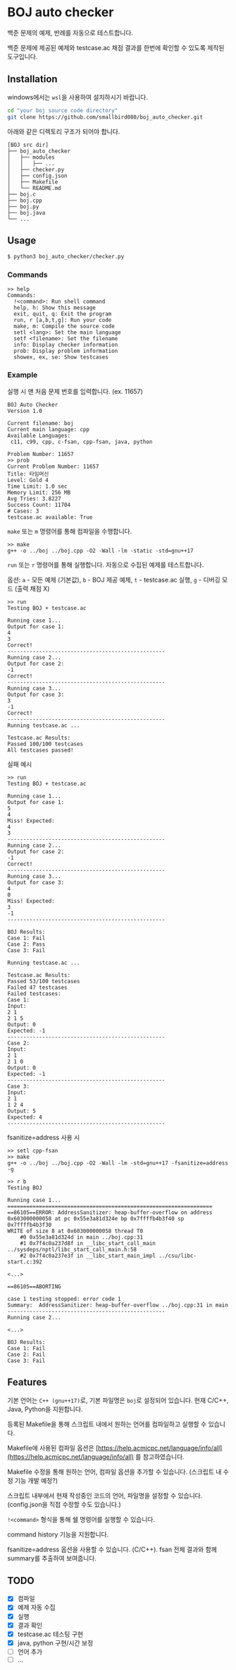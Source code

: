 # BOJ auto checker

백준 문제의 예제, 반례를 자동으로 테스트합니다.

백준 문제에 제공된 예제와 testcase.ac 채점 결과를 한번에 확인할 수 있도록 제작된 도구입니다.

## Installation

windows에서는 `wsl`을 사용하여 설치하시기 바랍니다.

```bash
cd "your boj source code directory"
git clone https://github.com/smallbird080/boj_auto_checker.git
```

아래와 같은 디렉토리 구조가 되어야 합니다.

```
[BOJ src dir]
├── boj_auto_checker
│   ├── modules
│   │   ├── ...
│   ├── checker.py
│   ├── config.json
│   ├── Makefile
│   └── README.md
├── boj.c
├── boj.cpp
├── boj.py
├── boj.java
└── ...
```

## Usage

```bash
$ python3 boj_auto_checker/checker.py
```

### Commands

```
>> help
Commands:
  !<command>: Run shell command
  help, h: Show this message
  exit, quit, q: Exit the program
  run, r [a,b,t,g]: Run your code
  make, m: Compile the source code
  setl <lang>: Set the main language
  setf <filename>: Set the filename
  info: Display checker information
  prob: Display problem information
  showex, ex, se: Show testcases
```

### Example

실행 시 맨 처음 문제 번호를 입력합니다. (ex. 11657)

```
BOJ Auto Checker
Version 1.0

Current filename: boj
Current main language: cpp
Available Languages: 
 c11, c99, cpp, c-fsan, cpp-fsan, java, python

Problem Number: 11657
>> prob
Current Problem Number: 11657
Title: 타임머신
Level: Gold 4
Time Limit: 1.0 sec
Memory Limit: 256 MB
Avg Tries: 3.8227
Success Count: 11704
# Cases: 3
testcase.ac available: True
```

`make` 또는 `m` 명령어를 통해 컴파일을 수행합니다.

```
>> make
g++ -o ../boj ../boj.cpp -O2 -Wall -lm -static -std=gnu++17
```

`run` 또는 `r` 명령어를 통해 실행합니다. 자동으로 수집된 예제를 테스트합니다.

옵션: `a` - 모든 예제 (기본값), `b` - BOJ 제공 예제, `t` - testcase.ac 실행, `g` - 디버깅 모드 (출력 채점 X)

```
>> run
Testing BOJ + testcase.ac

Running case 1...
Output for case 1:
4
3
Correct!
--------------------------------------------------
Running case 2...
Output for case 2:
-1
Correct!
--------------------------------------------------
Running case 3...
Output for case 3:
3
-1
Correct!
--------------------------------------------------
Running testcase.ac ...

Testcase.ac Results:
Passed 100/100 testcases
All testcases passed!
```

실패 예시

```
>> run
Testing BOJ + testcase.ac

Running case 1...
Output for case 1:
5
4
Miss! Expected:
4
3
--------------------------------------------------
Running case 2...
Output for case 2:
-1
Correct!
--------------------------------------------------
Running case 3...
Output for case 3:
4
0
Miss! Expected:
3
-1
--------------------------------------------------

BOJ Results:
Case 1: Fail
Case 2: Pass
Case 3: Fail

Running testcase.ac ...

Testcase.ac Results:
Passed 53/100 testcases
Failed 47 testcases
Failed testcases:
Case 1:
Input:
2 1
2 1 5
Output: 0
Expected: -1
--------------------------------------------------
Case 2:
Input:
2 1
2 1 0
Output: 0
Expected: -1
--------------------------------------------------
Case 3:
Input:
2 1
1 2 4
Output: 5
Expected: 4
--------------------------------------------------
```

fsanitize=address 사용 시

```
>> setl cpp-fsan
>> make
g++ -o ../boj ../boj.cpp -O2 -Wall -lm -std=gnu++17 -fsanitize=address -g

>> r b
Testing BOJ

Running case 1...
=================================================================
==86105==ERROR: AddressSanitizer: heap-buffer-overflow on address 0x603000000058 at pc 0x55e3a81d324e bp 0x7ffffb4b3f40 sp 0x7ffffb4b3f30
WRITE of size 8 at 0x603000000058 thread T0
    #0 0x55e3a81d324d in main ../boj.cpp:31
    #1 0x7f4c0a237d8f in __libc_start_call_main ../sysdeps/nptl/libc_start_call_main.h:58
    #2 0x7f4c0a237e3f in __libc_start_main_impl ../csu/libc-start.c:392

<...>

==86105==ABORTING

case 1 testing stopped: error code 1
Summary:  AddressSanitizer: heap-buffer-overflow ../boj.cpp:31 in main
--------------------------------------------------
Running case 2...

<...>

BOJ Results:
Case 1: Fail
Case 2: Fail
Case 3: Fail
```

## Features

기본 언어는 `C++ (gnu++17)`로, 기본 파일명은 `boj`로 설정되어 있습니다. 현재 C/C++, Java, Python을 지원합니다.

등록된 Makefile을 통해 스크립트 내에서 원하는 언어를 컴파일하고 실행할 수 있습니다.

Makefile에 사용된 컴파일 옵션은 [https://help.acmicpc.net/language/info/all](https://help.acmicpc.net/language/info/all) 를 참고하였습니다.

Makefile 수정을 통해 원하는 언어, 컴파일 옵션을 추가할 수 있습니다. (스크립트 내 수정 기능 개발 예정?)

스크립트 내부에서 현재 작성중인 코드의 언어, 파일명을 설정할 수 있습니다. (config.json을 직접 수정할 수도 있습니다.)

`!<command>` 형식을 통해 쉘 명령어를 실행할 수 있습니다.

command history 기능을 지원합니다.

fsanitize=address 옵션을 사용할 수 있습니다. (C/C++). fsan 전체 결과와 함께 summary를 추출하여 보여줍니다.

## TODO

* [X] 컴파일
* [X] 예제 자동 수집
* [X] 실행
* [X] 결과 확인
* [X] testcase.ac 테스팅 구현
* [X] java, python 구현/시간 보정
* [ ] 언어 추가
* [ ] ...
